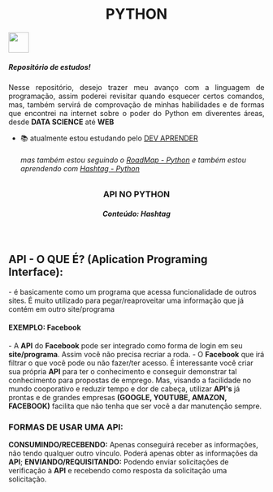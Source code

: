 <h1 align="center"> PYTHON </h1>
<img display="center" height="40" src="https://img.shields.io/badge/-python-05122A?style=flat&logo=python">
<br>
<h5>Repositório de estudos!</h5> 
<p align="justify">
Nesse repositório, desejo trazer meu avanço com a linguagem de programação, assim poderei revisitar quando esquecer certos
comandos, mas, também servirá de comprovação de minhas habilidades e de formas que encontrei na internet sobre o poder do Python
em diverentes áreas, desde <strong>DATA SCIENCE</strong> até <strong>WEB</strong>
</p>


- 📚 atualmente estou estudando pelo [DEV APRENDER](https://membros.devaprender.com/)
  ###### mas também estou seguindo o [RoadMap - Python](https://roadmap.sh/python) e também estou aprendendo com [Hashtag - Python](https://www.youtube.com/@HashtagProgramacao)
<h3 align="center"> API NO PYTHON </h3>
<h5 align="center"> Conteúdo: Hashtag</h5> 
<br>
<h2> API - O QUE É? (Aplication Programing Interface): </h2>
 - é basicamente como um programa que acessa funcionalidade de outros sites.
 É muito utilizado para pegar/reaproveitar uma informação que já contém em outro site/programa
 <h4>EXEMPLO: Facebook</h4>
- A <strong>API</strong> do <strong>Facebook</strong> pode ser integrado como forma de login em seu <strong>site/programa</strong>. Assim você não precisa recriar a roda.
- O <strong>Facebook</strong> que irá filtrar o que você pode ou não fazer/ter acesso. É interessante você criar sua própria <strong>API</strong> para ter o conhecimento e conseguir demonstrar tal conhecimento para propostas de emprego. Mas, visando a facilidade no mundo cooporativo e reduzir tempo e dor de cabeça, utilizar <strong>API's</strong> já prontas e de grandes empresas <strong>(GOOGLE, YOUTUBE, AMAZON, FACEBOOK)</strong> facilita que não tenha que ser você a dar manutenção sempre.
<h3> FORMAS DE USAR UMA API: </h3>
 <strong>CONSUMINDO/RECEBENDO:</strong> Apenas conseguirá receber as informações, não tendo qualquer outro vínculo. Poderá apenas obter as informações da <strong>API</strong>;
 <strong>ENVIANDO/REQUISITANDO:</strong> Podendo enviar solicitações de verificação à <strong>API</strong> e recebendo como resposta da solicitação uma solicitação.
